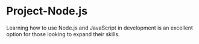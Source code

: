 # Project-Node.js
Learning how to use Node.js and JavaScript in development is an excellent option for those looking to expand their skills.
